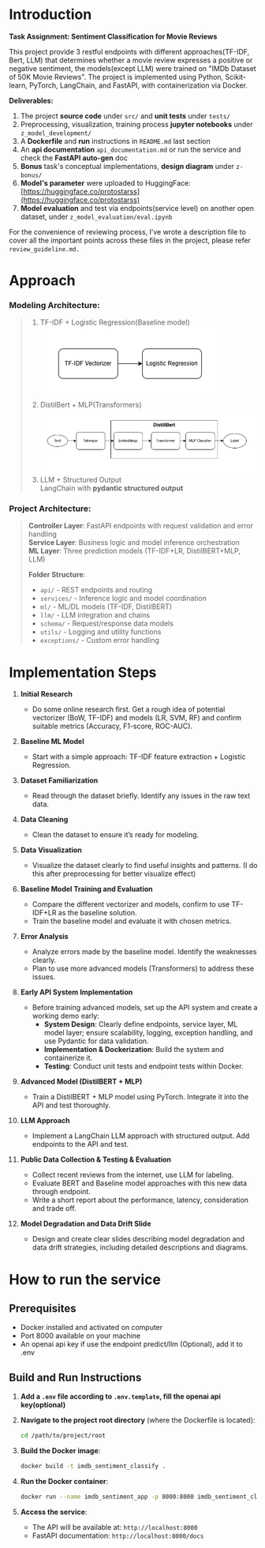 # Introduction

**Task Assignment: Sentiment Classification for Movie Reviews**

This project provide 3 restful endpoints with different approaches(TF-IDF, Bert, LLM) that determines whether a movie review expresses a positive or negative sentiment, the models(except LLM) were trained on "IMDb Dataset of 50K Movie Reviews".
The project is implemented using Python, Scikit-learn, PyTorch, LangChain, and FastAPI, with containerization via Docker.

**Deliverables:**

1. The project **source code** under `src/` and **unit tests** under `tests/`
2. Preprocessing, visualization, training process **jupyter notebooks** under `z_model_development/`
3. A **Dockerfile** and **run** instructions in `README.md` last section
4. An **api documentation** `api_documentation.md` or run the service and check the **FastAPI auto-gen** doc
5. **Bonus** task's conceptual implementations, **design diagram** under `z-bonus/`
6. **Model's parameter** were uploaded to HuggingFace: [https://huggingface.co/protostarss](https://huggingface.co/protostarss)
7. **Model evaluation** and test via endpoints(service level) on another open dataset, under `z_model_evaluation/eval.ipynb`

For the convenience of reviewing process, I’ve wrote a description file to cover all the important points across these files in the project, please refer `review_guideline.md.`

# Approach

### **Modeling Architecture:**
> 1. TF-IDF + Logistic Regression(Baseline model)  
> ![Baseline](./z_model_development/imgs/TFIDFLRClassifier.png)
> 2. DistilBert + MLP(Transformers)  
> ![Transformers](./z_model_development/imgs/BertClassifier.png)
> 3. LLM + Structured Output  
> LangChain with **pydantic structured output**

### **Project Architecture:**  
> **Controller Layer**: FastAPI endpoints with request validation and error handling  
> **Service Layer**: Business logic and model inference orchestration  
> **ML Layer**: Three prediction models (TF-IDF+LR, DistilBERT+MLP, LLM)  
> 
> **Folder Structure**:  
> - `api/` - REST endpoints and routing  
> - `services/` - Inference logic and model coordination  
> - `ml/` - ML/DL models (TF-IDF, DistilBERT)  
> - `llm/` - LLM integration and chains  
> - `schema/` - Request/response data models  
> - `utils/` - Logging and utility functions  
> - `exceptions/` - Custom error handling  


# Implementation Steps

1. **Initial Research**

   - Do some online research first. Get a rough idea of potential vectorizer (BoW, TF-IDF) and models (LR, SVM, RF) and confirm suitable metrics (Accuracy, F1-score, ROC-AUC).

2. **Baseline ML Model**

   - Start with a simple approach: TF-IDF feature extraction + Logistic Regression.

3. **Dataset Familiarization**

   - Read through the dataset briefly. Identify any issues in the raw text data.

4. **Data Cleaning**

   - Clean the dataset to ensure it’s ready for modeling.

5. **Data Visualization**

   - Visualize the dataset clearly to find useful insights and patterns. (I do this after preprocessing for better visualize effect)

6. **Baseline Model Training and Evaluation**

   - Compare the different vectorizer and models, confirm to use TF-IDF+LR as the baseline solution.
   - Train the baseline model and evaluate it with chosen metrics.

7. **Error Analysis**

   - Analyze errors made by the baseline model. Identify the weaknesses clearly.
   - Plan to use more advanced models (Transformers) to address these issues.

8. **Early API System Implementation**

   - Before training advanced models, set up the API system and create a working demo early:
     - **System Design**: Clearly define endpoints, service layer, ML model layer; ensure scalability, logging, exception handling, and use Pydantic for data validation.
     - **Implementation & Dockerization**: Build the system and containerize it.
     - **Testing**: Conduct unit tests and endpoint tests within Docker.

9. **Advanced Model (DistilBERT + MLP)**

   - Train a DistilBERT + MLP model using PyTorch. Integrate it into the API and test thoroughly.

10. **LLM Approach**

    - Implement a LangChain LLM approach with structured output. Add endpoints to the API and test.

11. **Public Data Collection & Testing & Evaluation**

    - Collect recent reviews from the internet, use LLM for labeling.
    - Evaluate BERT and Baseline model approaches with this new data through endpoint.
    - Write a short report about the performance, latency, consideration and trade off.

12. **Model Degradation and Data Drift Slide**

    - Design and create clear slides describing model degradation and data drift strategies, including detailed descriptions and diagrams.


# How to run the service

## Prerequisites
- Docker installed and activated on computer
- Port 8000 available on your machine
- An openai api key if use the endpoint predict/llm (Optional), add it to .env

## Build and Run Instructions

1. **Add a `.env` file according to `.env.template`, fill the openai api key(optional)**

2. **Navigate to the project root directory** (where the Dockerfile is located):
   ```bash
   cd /path/to/project/root
   ```

3. **Build the Docker image**:
   ```bash
   docker build -t imdb_sentiment_classify .
   ```

4. **Run the Docker container**:
   ```bash
   docker run --name imdb_sentiment_app -p 8000:8000 imdb_sentiment_classify
   ```

5. **Access the service**:
   - The API will be available at: `http://localhost:8000`
   - FastAPI documentation: `http://localhost:8000/docs`
